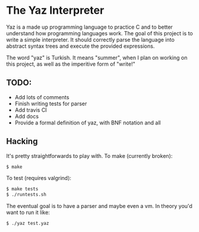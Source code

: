 The Yaz Interpreter
===================

Yaz is a made up programming language to practice C and to better understand
how programming languages work.
The goal of this project is to write a simple interpreter.
It should correctly parse the language into abstract syntax trees and
execute the provided expressions.

The word "yaz" is Turkish. It means "summer", when I plan on working on this
project, as well as the imperitive form of "write!"

TODO:
----
* Add lots of comments
* Finish writing tests for parser
* Add travis CI
* Add docs
* Provide a formal definition of yaz, with BNF notation and all

Hacking
------
It's pretty straightforwards to play with.
To make (currently broken):
```sh
$ make
```

To test (requires valgrind):
```sh
$ make tests
$ ./runtests.sh
```

The eventual goal is to have a parser and maybe even a vm. In theory you'd want
to run it like:
```sh
$ ./yaz test.yaz
```
